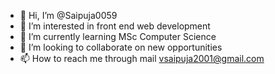- 👋 Hi, I’m @Saipuja0059
- 👀 I’m interested in front end web development
- 🌱 I’m currently learning MSc Computer Science
- 💞️ I’m looking to collaborate on new opportunities
- 📫 How to reach me through mail vsaipuja2001@gmail.com

<!---
Saipuja0059/Saipuja0059 is a ✨ special ✨ repository because its `README.md` (this file) appears on your GitHub profile.
You can click the Preview link to take a look at your changes.
--->

